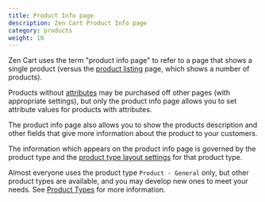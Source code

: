 ```yaml
---
title: Product Info page 
description: Zen Cart Product Info page
category: products
weight: 10
---
```


Zen Cart uses the term "product info page" to refer to a page that shows a single product (versus the [product listing](/user/products/product_listing/) page, which shows a number of products).   

Products without [attributes](/user/products/attributes_info/) may be purchased off other pages (with appropriate settings), but only the product info page allows you to set attribute values 
for products with attributes. 

The product info page also allows you to show the products description and other fields that give more information about the product to your customers. 

The information which appears on the product info page is governed by the
product type and the [product type layout settings](/user/admin_pages/catalog/product_types_edit_layout/) for that product type. 

Almost everyone uses the product type `Product - General` only, but other
product types are available, and you may develop new ones to meet your needs.  See [Product Types](/dev/code/product_types/) for more information.
